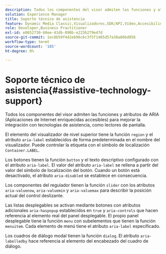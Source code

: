 ```yaml
---
description: Todos los componentes del visor admiten las funciones y atributos de ARIA (Aplicaciones de Internet enriquecidas accesibles) para mejorar la integración con tecnologías de asistencia, como lectores de pantalla.
solution: Experience Manager
title: Soporte técnico de asistencia
feature: Dynamic Media Classic,Visualizadores,SDK/API,Vídeo,Accesibilidad
role: Developer,Business Practitioner
exl-id: e0652730-60ee-41db-890b-e223b279e47d
source-git-commit: 1ec8b59f442eb96c6c3f5f1405d57a38a86bd056
workflow-type: tm+mt
source-wordcount: '185'
ht-degree: 0%

---
```


# Soporte técnico de asistencia{#assistive-technology-support}

Todos los componentes del visor admiten las funciones y atributos de ARIA (Aplicaciones de Internet enriquecidas accesibles) para mejorar la integración con tecnologías de asistencia, como lectores de pantalla.

El elemento del visualizador de nivel superior tiene la función `region` y el atributo `aria-label` establecidos de forma predeterminada en el nombre del visualizador. Puede controlar la etiqueta con el símbolo de localización `Container.LABEL`.

Los botones tienen la función `button` y el texto descriptivo configurado con el atributo `aria-label`. El valor del atributo `aria-label` se rellena a partir del valor del símbolo de localización del botón. Cuando un botón está desactivado, el atributo `aria-disabled` se establece en consecuencia.

Los componentes del regulador tienen la función `slider` con los atributos `aria-valuenow`, `aria-valuemin` y `aria-valuemax` para describir la posición actual del control deslizante.

Las listas desplegables se activan mediante botones con atributos adicionales `aria-haspopup` establecidos en `true` y `aria-controls` que hacen referencia al elemento real del panel desplegable. El propio panel desplegable tiene la función `menu` con subelementos que tienen la función `menuitem`. Cada elemento de menú tiene el atributo `aria-label` especificado.

Los cuadros de diálogo modal tienen la función `dialog`. El atributo `aria-labelledby` hace referencia al elemento del encabezado del cuadro de diálogo.
